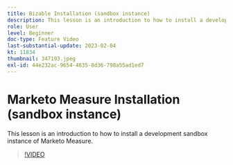 ```yaml
---
title: Bizable Installation (sandbox instance)
description: This lesson is an introduction to how to install a development sandbox instance of Marketo Measure.
role: User
level: Beginner
doc-type: Feature Video
last-substantial-update: 2023-02-04
kt: 11834
thumbnail: 347193.jpeg
exl-id: 44e232ac-9654-4635-8d36-798a55ad1ed7
---
```

# Marketo Measure Installation (sandbox instance)

This lesson is an introduction to how to install a development sandbox instance of Marketo Measure.

>[!VIDEO](https://video.tv.adobe.com/v/347193/?quality=12&learn=on)
